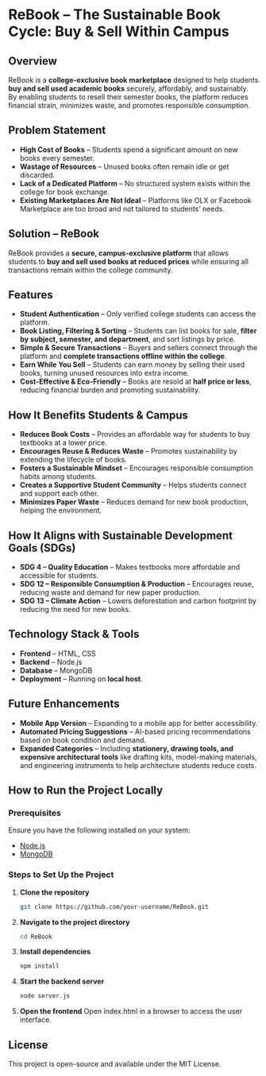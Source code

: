 # ReBook – The Sustainable Book Cycle: Buy & Sell Within Campus  

## Overview  
ReBook is a **college-exclusive book marketplace** designed to help students **buy and sell used academic books** securely, affordably, and sustainably. By enabling students to resell their semester books, the platform reduces financial strain, minimizes waste, and promotes responsible consumption.  

## Problem Statement  
- **High Cost of Books** – Students spend a significant amount on new books every semester.  
- **Wastage of Resources** – Unused books often remain idle or get discarded.  
- **Lack of a Dedicated Platform** – No structured system exists within the college for book exchange.  
- **Existing Marketplaces Are Not Ideal** – Platforms like OLX or Facebook Marketplace are too broad and not tailored to students’ needs.  

## Solution – ReBook  
ReBook provides a **secure, campus-exclusive platform** that allows students to **buy and sell used books at reduced prices** while ensuring all transactions remain within the college community.  

## Features  
- **Student Authentication** – Only verified college students can access the platform.  
- **Book Listing, Filtering & Sorting** – Students can list books for sale, **filter by subject, semester, and department**, and sort listings by price.  
- **Simple & Secure Transactions** – Buyers and sellers connect through the platform and **complete transactions offline within the college**.  
- **Earn While You Sell** – Students can earn money by selling their used books, turning unused resources into extra income.  
- **Cost-Effective & Eco-Friendly** – Books are resold at **half price or less**, reducing financial burden and promoting sustainability.  

## How It Benefits Students & Campus  
- **Reduces Book Costs** – Provides an affordable way for students to buy textbooks at a lower price.  
- **Encourages Reuse & Reduces Waste** – Promotes sustainability by extending the lifecycle of books.  
- **Fosters a Sustainable Mindset** – Encourages responsible consumption habits among students.  
- **Creates a Supportive Student Community** – Helps students connect and support each other.  
- **Minimizes Paper Waste** – Reduces demand for new book production, helping the environment.  

## How It Aligns with Sustainable Development Goals (SDGs)  
- **SDG 4 – Quality Education** – Makes textbooks more affordable and accessible for students.  
- **SDG 12 – Responsible Consumption & Production** – Encourages reuse, reducing waste and demand for new paper production.  
- **SDG 13 – Climate Action** – Lowers deforestation and carbon footprint by reducing the need for new books.  

## Technology Stack & Tools  
- **Frontend** – HTML, CSS  
- **Backend** – Node.js
- **Database** – MongoDB  
- **Deployment** – Running on **local host**.  

## Future Enhancements  
- **Mobile App Version** – Expanding to a mobile app for better accessibility.  
- **Automated Pricing Suggestions** – AI-based pricing recommendations based on book condition and demand.  
- **Expanded Categories** – Including **stationery, drawing tools, and expensive architectural tools** like drafting kits, model-making materials, and engineering instruments to help architecture students reduce costs.  

## How to Run the Project Locally  

### Prerequisites  
Ensure you have the following installed on your system:  
- [Node.js](https://nodejs.org/)  
- [MongoDB](https://www.mongodb.com/)  

### Steps to Set Up the Project  

1. **Clone the repository**  
   ```bash
   git clone https://github.com/your-username/ReBook.git

2. **Navigate to the project directory**
   ```bash
   cd ReBook

3. **Install dependencies**
   ```bash
   npm install

4. **Start the backend server**
   ```bash
   node server.js

5. **Open the frontend**
   Open index.html in a browser to access the user interface.


## License
This project is open-source and available under the MIT License.
